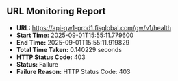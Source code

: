 ## URL Monitoring Report

- **URL:** https://api-gw1-prod1.fisglobal.com/gw/v1/health
- **Start Time:** 2025-09-01T15:55:11.779600
- **End Time:** 2025-09-01T15:55:11.919829
- **Total Time Taken:** 0.140229 seconds
- **HTTP Status Code:** 403
- **Status:** Failure
- **Failure Reason:** HTTP Status Code: 403
